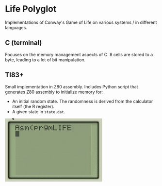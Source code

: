 # Life Polyglot
Implementations of Conway's Game of Life on various systems / in different
languages.

## C (terminal)
Focuses on the memory management aspects of C.
8 cells are stored to a byte, leading to a lot of bit manipulation.

## TI83+
Small implementation in Z80 assembly.
Includes Python script that generates Z80 assembly to initialize memory for:
- An initial random state. The randomness is derived from the calculator itself
  (the R register).
- A given state in `state.dat`.

![](TI83/tilife.gif)

